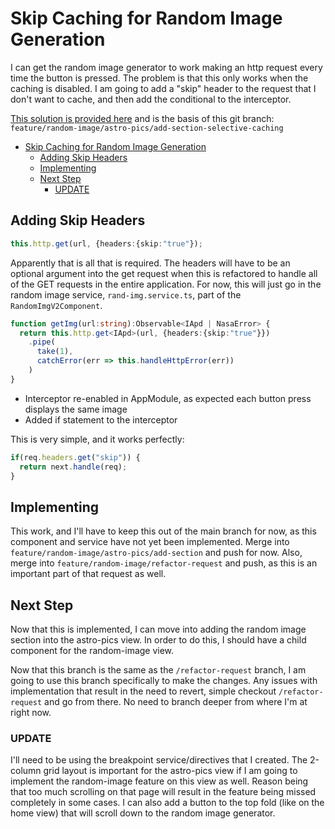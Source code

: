 # Skip Caching for Random Image Generation

I can get the random image generator to work making an http request every time the button is pressed.
The problem is that this only works when the caching is disabled.
I am going to add a "skip" header to the request that I don't want to cache, and then add the conditional to the interceptor.  

[This solution is provided here](https://stackoverflow.com/questions/55522320/angular-interceptor-exclude-specific-urls/55522787) and is the basis of this git branch: `feature/random-image/astro-pics/add-section-selective-caching`  

- [Skip Caching for Random Image Generation](#skip-caching-for-random-image-generation)
  - [Adding Skip Headers](#adding-skip-headers)
  - [Implementing](#implementing)
  - [Next Step](#next-step)
    - [UPDATE](#update)

## Adding Skip Headers

```ts
this.http.get(url, {headers:{skip:"true"});
```

Apparently that is all that is required.
The headers will have to be an optional argument into the get request when this is refactored to handle all of the GET requests in the entire application.
For now, this will just go in the random image service, `rand-img.service.ts`, part of the `RandomImgV2Component`.

```ts
function getImg(url:string):Observable<IApd | NasaError> {
  return this.http.get<IApd>(url, {headers:{skip:"true"}})
    .pipe(
      take(1),
      catchError(err => this.handleHttpError(err))
    )
}
```

- Interceptor re-enabled in AppModule, as expected each button press displays the same image
- Added if statement to the interceptor  

This is very simple, and it works perfectly:

```ts
if(req.headers.get("skip")) {
  return next.handle(req);
}
```

## Implementing

This work, and I'll have to keep this out of the main branch for now, as this component and service have not yet been implemented.
Merge into `feature/random-image/astro-pics/add-section` and push for now.
Also, merge into `feature/random-image/refactor-request` and push, as this is an important part of that request as well.

## Next Step

Now that this is implemented, I can move into adding the random image section into the astro-pics view.
In order to do this, I should have a child component for the random-image view.  

Now that this branch is the same as the `/refactor-request` branch, I am going to use this branch specifically to make the changes.
Any issues with implementation that result in the need to revert, simple checkout `/refactor-request` and go from there.
No need to branch deeper from where I'm at right now.

### UPDATE

I'll need to be using the breakpoint service/directives that I created.
The 2-column grid layout is important for the astro-pics view if I am going to implement the random-image feature on this view as well.
Reason being that too much scrolling on that page will result in the feature being missed completely in some cases.
I can also add a button to the top fold (like on the home view) that will scroll down to the random image generator.
